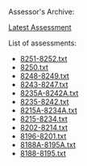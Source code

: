 Assessor's Archive:

[Latest Assessment](8251-8252.txt)

List of assessments:

* [8251-8252.txt](8251-8252.txt)
* [8250.txt](8250.txt)
* [8248-8249.txt](8248-8249.txt)
* [8243-8247.txt](8243-8247.txt)
* [8235A-8242A.txt](8235A-8242A.txt)
* [8235-8242.txt](8235-8242.txt)
* [8215A-8234A.txt](8215A-8234A.txt)
* [8215-8234.txt](8215-8234.txt)
* [8202-8214.txt](8202-8214.txt)
* [8196-8201.txt](8196-8201.txt)
* [8188A-8195A.txt](8188A-8195A.txt)
* [8188-8195.txt](8188-8195.txt)
